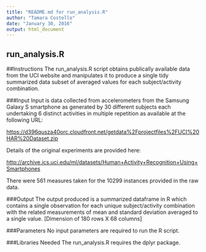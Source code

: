 ```yaml
---
title: "README.md for run_analysis.R"
author: "Tamara Costello"
date: "January 30, 2016"
output: html_document
---
```

## run_analysis.R 
##Instructions 
The run_analysis.R script obtains publically available data from the UCI website and 
manipulates it to produce a single tidy summarized data subset of averaged values for each subject/activity combination.

###Input
Input is data collected from accelerometers from the Samsung Galaxy S smartphone as generated by 30 different subjects each undertaking 6 distinct activities in multiple repetition as available at the following URL:

https://d396qusza40orc.cloudfront.net/getdata%2Fprojectfiles%2FUCI%20HAR%20Dataset.zip

Details of the original experiments are provided here:

http://archive.ics.uci.edu/ml/datasets/Human+Activity+Recognition+Using+Smartphones

There were 561 measures taken for the 10299 instances provided in the raw data.

###Output
The output produced is a summarized dataframe in R which contains a single observation for each unique subject/activity combination with the related measurements of mean and standard deviation averaged to a single value.  [Dimension of 180 rows X 68 columns]

###Parameters
No input parameters are required to run the R script.  

###Libraries Needed
The run_analysis.R requires the dplyr package.
